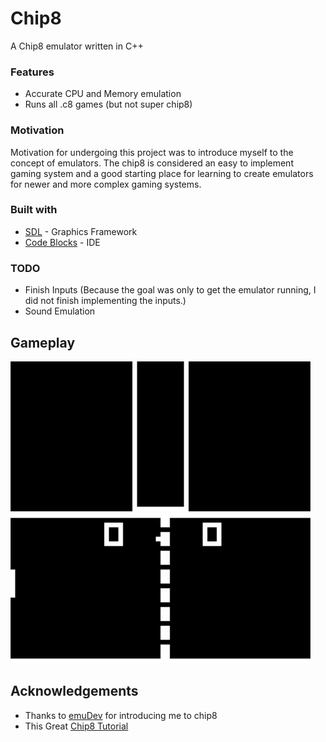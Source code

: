 # Chip8
A Chip8 emulator written in C++

### Features
* Accurate CPU and Memory emulation
* Runs all .c8 games (but not super chip8)

### Motivation
Motivation for undergoing this project was to introduce myself to the concept of emulators. The chip8 is considered an easy to implement gaming system and a good starting place for learning to create emulators for newer and more complex gaming systems.

### Built with
* [SDL](https://www.libsdl.org/download-2.0.php) - Graphics Framework
* [Code Blocks](https://codeblocks.org/) - IDE

### TODO
* Finish Inputs (Because the goal was only to get the emulator running, I did not finish implementing the inputs.)
* Sound Emulation

## Gameplay
![TETRIS](tetris.gif?raw=true "Tetris")
![Pong](pong.gif?raw=true "Pong")

## Acknowledgements
* Thanks to [emuDev](https://reddit.com/r/emudev) for introducing me to chip8
* This Great [Chip8 Tutorial](http://devernay.free.fr/hacks/chip8/C8TECH10.HTM) 


